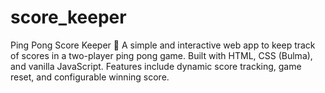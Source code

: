 # score_keeper
Ping Pong Score Keeper 🏓 
A simple and interactive web app to keep track of scores in a two-player ping pong game. Built with HTML, CSS (Bulma), and vanilla JavaScript. Features include dynamic score tracking, game reset, and configurable winning score.
